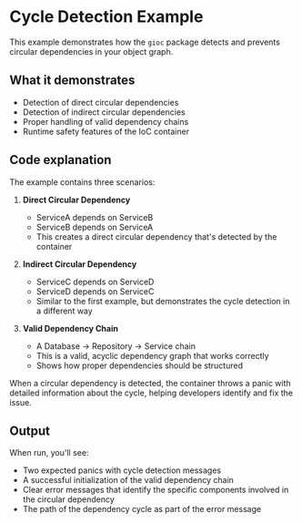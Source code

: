 # Cycle Detection Example

This example demonstrates how the `gioc` package detects and prevents circular dependencies in your object graph.

## What it demonstrates

- Detection of direct circular dependencies
- Detection of indirect circular dependencies
- Proper handling of valid dependency chains
- Runtime safety features of the IoC container

## Code explanation

The example contains three scenarios:

1. **Direct Circular Dependency**

   - ServiceA depends on ServiceB
   - ServiceB depends on ServiceA
   - This creates a direct circular dependency that's detected by the container

2. **Indirect Circular Dependency**

   - ServiceC depends on ServiceD
   - ServiceD depends on ServiceC
   - Similar to the first example, but demonstrates the cycle detection in a different way

3. **Valid Dependency Chain**
   - A Database -> Repository -> Service chain
   - This is a valid, acyclic dependency graph that works correctly
   - Shows how proper dependencies should be structured

When a circular dependency is detected, the container throws a panic with detailed information about the cycle, helping developers identify and fix the issue.

## Output

When run, you'll see:

- Two expected panics with cycle detection messages
- A successful initialization of the valid dependency chain
- Clear error messages that identify the specific components involved in the circular dependency
- The path of the dependency cycle as part of the error message

